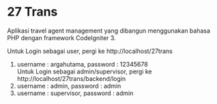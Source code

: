 # 27 Trans
Aplikasi travel agent management yang dibangun menggunakan bahasa PHP dengan framework CodeIgniter 3.

Untuk Login sebagai user,
pergi ke http://localhost/27trans
 1. username : argahutama, password : 12345678  
Untuk Login sebagai admin/supervisor,
pergi ke http://localhost/27trans/backend/login
 1. username : admin, password : admin
 2. username : supervisor, password : admin
